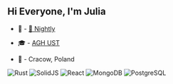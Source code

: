 ## Hi Everyone, I'm Julia

- 🏢 - [🦊 Nightly](https://nightly.app/)

- 🎓 - [AGH UST](https://www.agh.edu.pl/)

- 📌 - Cracow, Poland

![Rust](https://img.shields.io/badge/rust-%23000000.svg?style=for-the-badge&logo=rust&logoColor=black&labelColor=white)
![SolidJS](https://img.shields.io/badge/SolidJS-2c4f7c?style=for-the-badge&logo=solid&logoColor=c8c9cb)
![React](https://img.shields.io/badge/React-20232A?style=for-the-badge&logo=react&logoColor=61DAFB)
![MongoDB](https://img.shields.io/badge/MongoDB-4EA94B?style=for-the-badge&logo=mongodb&logoColor=white)
![PostgreSQL](https://img.shields.io/badge/PostgreSQL-316192?style=for-the-badge&logo=postgresql&logoColor=white) 


